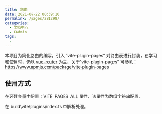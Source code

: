 ```yaml
---
title: 路由
date: 2021-06-22 00:39:10
permalink: /pages/281298/
categories:
  - 文档中心
  - EAdmin
tags:
  -
---
```


本项目为简化路由的编写，引入 ”vite-plugin-pages“ 对路由表进行封装，在学习和使用时，仍以 [vue-router](https://router.vuejs.org/zh/) 为主，关于”vite-plugin-pages“ 可参见：<https://www.npmjs.com/package/vite-plugin-pages>

## 使用方式

在环境变量中配置：VITE_PAGES_ALL 属性，该属性为数组字符串配置。

在 build\vite\plugins\index.ts 中解析处理。
